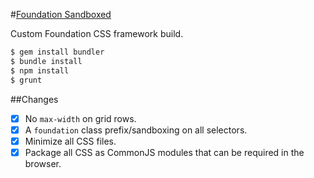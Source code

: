 #[Foundation Sandboxed](http://foundation.zurb.com)

Custom Foundation CSS framework build.

```bash
$ gem install bundler
$ bundle install
$ npm install
$ grunt
```

##Changes

- [x] No `max-width` on grid rows.
- [x] A `foundation` class prefix/sandboxing on all selectors.
- [x] Minimize all CSS files.
- [x] Package all CSS as CommonJS modules that can be required in the browser.